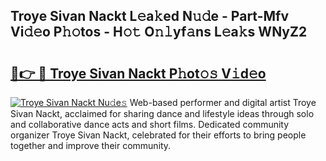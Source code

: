 ## Troye Sivan Nackt L𝚎a𝚔ed N𝚞𝚍e - Part-Mfv Vi𝚍𝚎o P𝚑𝚘tos - H𝚘𝚝 O𝚗𝚕yf𝚊ns L𝚎a𝚔s WNyZ2

# <h2><a href="http://kf4o0y2.oniu.top/?m=Troye+Sivan+Nackt">🔗👉 🔴 Troye Sivan Nackt P𝚑ot𝚘𝚜 V𝚒d𝚎o</a></h2>

[![Troye Sivan Nackt Nu𝚍e𝚜](https://i.imgur.com/0qMVB7G.gif)](http://kf4o0y2.oniu.top/?m=Troye+Sivan+Nackt)
Web-based performer and digital artist Troye Sivan Nackt, acclaimed for sharing dance and lifestyle ideas through solo and collaborative dance acts and short films. Dedicated community organizer Troye Sivan Nackt, celebrated for their efforts to bring people together and improve their community.  
